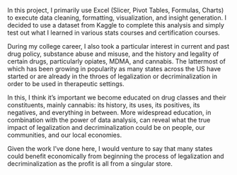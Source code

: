 In this project, I primarily use Excel (Slicer, Pivot Tables, Formulas, Charts) to execute data cleaning, formatting, visualization, and insight generation. I decided to use a dataset from Kaggle to complete this analysis and simply test out what I learned in various stats courses and certification courses.

During my college career, I also took a particular interest in current and past drug policy, substance abuse and misuse, and the history and legality of certain drugs, particularly opiates, MDMA, and cannabis. The lattermost of which has been growing in popularity as many states across the US have started or are already in the throes of legalization or decriminalization in order to be used in therapeutic settings.

In this, I think it’s important we become educated on drug classes and their constituents, mainly cannabis: its history, its uses, its positives, its negatives, and everything in between. More widespread education, in combination with the power of data analysis, can reveal what the true impact of legalization and decriminalization could be on people, our communities, and our local economies.

Given the work I’ve done here, I would venture to say that many states could benefit economically from beginning the process of legalization and decriminalization as the profit is all from a singular store.
